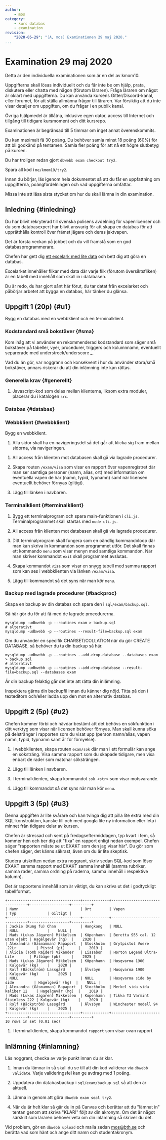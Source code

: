 ```yaml
---
author:
    - mos
category:
    - kurs databas
    - examination
revision:
    "2020-05-29": "(A, mos) Examinationen 29 maj 2020."
...
```

Examination 29 maj 2020
=======================================

Detta är den individuella examinationen som är en del av kmom10.

<!--
Du kan läsa detta dokumentet i webbläsaren via länken "[Examination 29 maj 2020](https://dbwebb.se/kurser/databas-v1/kmom10/tentamen/vapen)"
-->

Uppgifterna skall lösas individuellt och du får inte be om hjälp, prata, diskutera eller chatta med någon (förutom läraren). Fråga läraren om något är oklart med uppgifterna. Du kan använda kursens Gitter/Discord-kanal, eller forumet, för att ställa allmänna frågor till läraren. Var försiktig att du inte visar detaljer om uppgiften, om du frågar i en publik kanal.

Övriga hjälpmedel är tillåtna, inklusive egen dator, access till Internet och tillgång till tidigare kursmoment och ditt kursrepo.

Examinationen är begränsad till 5 timmar om inget annat överenskommits.

Du kan maximalt få 30 poäng. Du behöver samla minst 18 poäng (60%) för att bli godkänd på tentamen. Samla fler poäng för att nå ett högre slutbetyg på kursen.

<!--more-->


Du har troligen redan gjort `dbwebb exam checkout try2`.

Spara all kod i `me/kmom10/try2`.

Innan du börjar, läs igenom hela dokumentet så att du får en uppfattning om uppgifterna, poängfördelningen och vad uppgifterna omfattar.

Missa inte att läsa sista stycket om hur du skall lämna in din examination.



Inledning {#inledning}
---------------------------------------

Du har blivit rekryterad till svenska polisens avdelning för vapenlicenser och du som databasexpert har blivit ansvarig för att skapa en databas för att upprätthålla kontroll över främst jägare och deras jaktvapen.

Det är första veckan på jobbet och du vill framstå som en god databasprogrammerare.

Chefen har gett dig [ett excelark med lite data](https://docs.google.com/spreadsheets/d/1r8VA6krvelvXiwlN861pECAeY_I1mrcrFvjj9MTVBCM/) och bett dig att göra en databas.

Excelarket innehåller flikar med data där varje flik (förutom översiktsfliken) är en tabell med innehåll som skall in i databasen.

Du är redo, du har gjort sånt här förut, du tar datat från excelarket och påbörjar arbetet att bygga en databas, här tänker du glänsa.



Uppgift 1 (20p) {#u1}
---------------------------------------

Bygg en databas med en webbklient och en terminalklient.



### Kodstandard små bokstäver {#sma}

Kom ihåg att vi använder en rekommenderad kodstandard som säger små bokstäver på tabeller, vyer, procedurer, triggers och kolumnnamn, eventuellt separerade med understreck/underscore \_.

Vad du än gör, var noggrann och konsekvent i hur du använder stora/små bokstäver, annars riskerar du att din inlämning inte kan rättas.



### Generella krav {#generellt}

<!-- 1. Din katalog innehåller en `package.json` med samtliga externa moduler som används. -->

<!-- 1. Inloggningsdetaljer till databasen skall sparas i `config/db/exam.json`. -->

1. Javascript-kod som delas mellan klienterna, liksom extra moduler, placerar du i katalogen `src`.



<!-- ### Databasmodell {#databasmodell}

Du tittar i Excelfilen och skapar dig en bild av informationen.

Det finns en lista med personer.

Det finns en översikt av vapen.

Det finns en förteckning av kategorier (typ) av vapen.

Det finns kopplingstabell mellan personer och vapen. -->

<!-- 1. Rita ett logiskt ER diagram över databasens tabeller. Spara diagrammet som `doc/er.pdf`. -->



### Databas {#databas}

<!-- Skapa databasen och fyll den med data. -->

<!-- 1. SQL-filer lägger du i `sql/exam`. Skapa filen `setup.sql` för att skapa databasen och användaren. Låt din databas heta `exam` och ge användaren `user` med lösenordet `pass` full tillgång till databasen. -->

<!-- 1. Skapa filen `ddl.sql` där du samlar all kod som skapar tabeller, vyer, procedurer, triggers och liknande. Använd den filen för att skapa databasens schema. -->

<!-- 1. Skapa filen `insert.sql` med SQL-kod för att lägga in innehåll i tabellerna, motsvarande det som syns i Excelfilen. Innehållet kan du läsa in från CSV-filer eller manuellt via egenskapade INSERT-satser. CSV-filerna sparar du i samma katalog som sql-filerna (tänk på radbrytningar alá LF). -->

<!-- 1. Om du skapar extra SQL-kod för att testa tabellerna, till exempel vanlig SELECT, så sparar du den koden i `dml.sql`. -->



### Webbklient {#webbklient}

Bygg en webbklient.

<!-- 1. Skapa en webbklient med Express. Servern startas via `node index.js` och skall snurra på porten 1337. -->

1. Alla sidor skall ha en navigeringsdel så det går att klicka sig fram mellan sidorna, via navigeringen.

<!-- 1. I webbklienten, skapa routen `/exam/index` som visar en välkomstssida. Välj något passande att visa på förstasidan. -->

1. All access från klienten mot databasen skall gå via lagrade procedurer.

1. Skapa routen `/exam/visa` som visar en rapport över vapenregistret där man ser samtliga personer (namn, alias, ort) med information om eventuella vapen de har (namn, typid, typnamn) samt när licensen eventuellt behöver förnyas (giltigt).

1. Lägg till länken i navbaren.



### Terminalklient {#terminalklient}

1. Bygg ett terminalprogram och spara main-funktionen i `cli.js`. Terminalprogrammet skall startas med `node cli.js`.

1. All access från klienten mot databasen skall gå via lagrade procedurer.

1. Ditt terminalprogram skall fungera som en oändlig kommandoloop där man kan skriva in kommandon som programmet utför. Det skall finnas ett kommando `menu` som visar menyn med samtliga kommandon. När man skriver kommandot `exit` skall programmet avslutas.

1. Skapa kommandot `visa` som visar en snygg tabell med samma rapport som kan ses i webbklienten via länken `/exam/visa`.

1. Lägg till kommandot så det syns när man kör `menu`.



### Backup med lagrade procedurer {#backproc}

Skapa en backup av din databas och spara den i `sql/exam/backup.sql`.

Så här gör du för att få med de lagrade procedurerna.

```text
mysqldump -udbwebb -p --routines exam > backup.sql
# alterativt
mysqldump -udbwebb -p --routines --result-file=backup.sql exam
```

Om du använder en specifik CHARSET/COLLATION när du gör CREATE DATABASE, så behöver du ta din backup så här.

```text
mysqldump -udbwebb -p --routines --add-drop-database --databases exam > backup.sql
# alterativt
mysqldump -udbwebb -p --routines --add-drop-database --result-file=backup.sql --databases exam
```

Är din backup felaktig går det inte att rätta din inlämning.

Inspektera gärna din backupfil innan du känner dig nöjd. Titta på den i texteditorn och/eller ladda upp den mot en alternativ databas.



Uppgift 2 (5p) {#u2}
---------------------------------------

Chefen kommer förbi och hävdar bestämt att det behövs en sökfunktion i ditt verktyg som visar när licensen behöver förnyas. Man skall kunna söka på delsträngar i rapporten som du visat upp (person namn/alias, vapen namn, typid, typnamn samt år för förnyelse).

1. I webbklienten, skapa routen `exam/sok` där man i ett formulär kan ange en söksträng. Visa samma rapport som du skapade tidigare, men visa enbart de rader som matchar söksträngen.

1. Lägg till länken i navbaren.

1. I terminalklienten, skapa kommandot `sok <str>` som visar motsvarande.

1. Lägg till kommandot så det syns när man kör `menu`.



Uppgift 3 (5p) {#u3}
---------------------------------------

Denna uppgiften är lite svårare och kan tvinga dig att pilla lite extra med din SQL-konstruktion, kanske till och med googla lite ny information eller leta i minnet från tidigare delar av kursen.

Chefen är stressad och sent på fredagseftermiddagen, typ kvart i fem, så kommer hen och ber dig att "fixa" en rapport enligt nedan exempel. Chefen säger "rapporten måste se ut EXAKT som den jag visar här". Du gör som chefen säger, det känns säkrast, även om du är lite skeptisk.

Studera utskriften nedan extra noggrant, skriv sedan SQL-kod som löser EXAKT samma rapport med EXAKT samma innehåll (samma rubriker, samma rader, samma ordning på raderna, samma innehåll i respektive kolumn).

Det är rapportens innehåll som är viktigt, du kan skriva ut det i godtyckligt tabellformat.

```text
+---------------------------------+------------+--------------------------------+------------------+---------+
| Namn                            | Ort        | Vapen                          | Typ              | Giltigt |
+---------------------------------+------------+--------------------------------+------------------+---------+
| Jackie (Kung fu) Chan           | Hongkong   | NULL                           | NULL             |    NULL |
| Mads (Lukas Jägaren) Mikkelsen  | Köpenhamn  | Beretta S55 cal. 12 utan ejekt | Hagelgevär (hg)  |    2020 |
| Alexandra (Gåsmamman) Rapaport  | Stockholm  | Grytpistol Voere .22Lr         | Pistol (pi)      |    2019 |
| Alicia (Tomb Raider) Vikander   | Lissabon   | Horton Legend Ultra-Lite       | Pilbåge (pb)     |    2025 |
| Mads (Lukas Jägaren) Mikkelsen  | Köpenhamn  | Husqvarna 1900                 | Kulgevär (kg)    |    2020 |
| Rolf (Bäckström) Lassgård       | Älvsbyn    | Husqvarna 1900                 | Kulgevär (kg)    |    2025 |
| NULL                            | NULL       | Husqvarna side by side         | Hagelgevär (hg)  |    NULL |
| Alexandra (Gåsmamman) Rapaport  | Stockholm  | Merkel sida sida kaliber 12    | Hagelgevär (hg)  |    2019 |
| Mads (Lukas Jägaren) Mikkelsen  | Köpenhamn  | Tikka T3 Varmint Stainless 222 | Kulgevär (kg)    |    2020 |
| Rolf (Bäckström) Lassgård       | Älvsbyn    | Winchester modell 94           | Kulgevär (kg)    |    2025 |
+---------------------------------+------------+--------------------------------+------------------+---------+
10 rows in set (0.01 sec)
```

1. I terminalklienten, skapa kommandot `rapport` som visar ovan rapport.



Inlämning {#inlamning}
---------------------------------------

Läs noggrant, checka av varje punkt innan du är klar.

1. Innan du lämnar in så skall du se till att din kod validerar via `dbwebb validate`. Varje valideringsfel kan ge avdrag med 1 poäng.

1. Uppdatera din databasbackup i `sql/exam/backup.sql` så att den är aktuell.

1. Lämna in genom att göra `dbwebb exam seal try2`.

1. När du är helt klar så går du in på Canvas och berättar att du "lämnat in" tentan genom att skriva "KLAR!" följt av din akronym. Om det är något särskilt som läraren behöver veta om din inlämning så skriver du det.

Vid problem, gör en `dbwebb upload` och maila sedan mos@bth.se och berätta vad som hänt och ange ditt namn och studentakronym.

